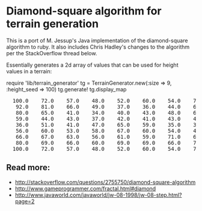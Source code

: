 Diamond-square algorithm for terrain generation
===============================================

This is a port of M. Jessup's Java implementation of the diamond-square algorithm to ruby.
It also includes Chris Hadley's changes to the algorithm per the StackOverflow thread below.

Essentially generates a 2d array of values that can be used for height values in a terrain:

  require 'lib/terrain_generator'
  tg = TerrainGenerator.new(:size => 9, :height_seed => 100)
  tg.generate!
  tg.display_map

<pre>
  100.0    72.0    57.0    48.0    52.0    60.0    54.0    73.0   100.0
   92.0    81.0    66.0    49.0    37.0    36.0    44.0    65.0    92.0
   80.0    65.0    41.0    34.0    40.0    43.0    48.0    61.0    80.0
   59.0    44.0    43.0    37.0    42.0    41.0    43.0    44.0    59.0
   36.0    51.0    41.0    47.0    65.0    59.0    35.0    36.0    36.0
   56.0    60.0    53.0    58.0    67.0    60.0    54.0    47.0    56.0
   66.0    67.0    63.0    56.0    61.0    59.0    71.0    67.0    66.0
   80.0    69.0    66.0    60.0    69.0    69.0    66.0    74.0    80.0
  100.0    72.0    57.0    48.0    52.0    60.0    54.0    73.0   100.0
</pre>


Read more:
----------

  * http://stackoverflow.com/questions/2755750/diamond-square-algorithm
  * http://www.gameprogrammer.com/fractal.html#diamond
  * http://www.javaworld.com/javaworld/jw-08-1998/jw-08-step.html?page=2
